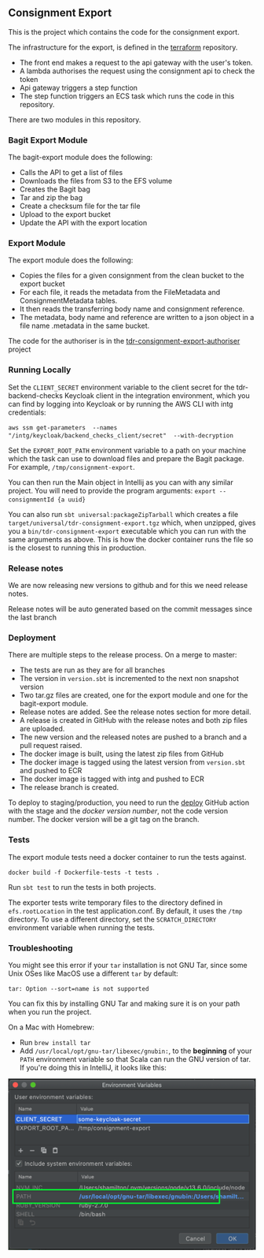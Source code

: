 ## Consignment Export
This is the project which contains the code for the consignment export. 

The infrastructure for the export, is defined in the [terraform]("https://github.com/nationalarchives/tdr-terraform-environments") repository.
* The front end makes a request to the api gateway with the user's token.
* A lambda authorises the request using the consignment api to check the token
* Api gateway triggers a step function
* The step function triggers an ECS task which runs the code in this repository.

There are two modules in this repository.

### Bagit Export Module
The bagit-export module does the following:

* Calls the API to get a list of files
* Downloads the files from S3 to the EFS volume
* Creates the Bagit bag
* Tar and zip the bag
* Create a checksum file for the tar file
* Upload to the export bucket
* Update the API with the export location

### Export Module
The export module does the following:
* Copies the files for a given consignment from the clean bucket to the export bucket
* For each file, it reads the metadata from the FileMetadata and ConsignmentMetadata tables. 
* It then reads the transferring body name and consignment reference.
* The metadata, body name and reference are written to a json object in a file name <uuid>.metadata in the same bucket.

The code for the authoriser is in the [tdr-consignment-export-authoriser](https://github.com/nationalarchives/tdr-consignment-export-authoriser) project


### Running Locally

Set the `CLIENT_SECRET` environment variable to the client secret for the tdr-backend-checks Keycloak client in the integration environment, which you can find by logging into Keycloak or by running the AWS CLI with intg credentials:

```
aws ssm get-parameters  --names "/intg/keycloak/backend_checks_client/secret"  --with-decryption
```

Set the `EXPORT_ROOT_PATH` environment variable to a path on your machine which the task can use to download files and prepare the Bagit package. For example, `/tmp/consignment-export`.

You can then run the Main object in Intellij as you can with any similar project. You will need to provide the program arguments: `export --consignmentId {a uuid}`

You can also run `sbt universal:packageZipTarball` which creates a file `target/universal/tdr-consignment-export.tgz` which, when unzipped, gives you a `bin/tdr-consignment-export` executable which you can run with the same arguments as above. This is how the docker container runs the file so is the closest to running this in production.

### Release notes
We are now releasing new versions to github and for this we need release notes. 

Release notes will be auto generated based on the commit messages since the last branch 

### Deployment
There are multiple steps to the release process. On a merge to master:
* The tests are run as they are for all branches
* The version in `version.sbt` is incremented to the next non snapshot version
* Two tar.gz files are created, one for the export module and one for the bagit-export module.
* Release notes are added. See the release notes section for more detail.
* A release is created in GitHub with the release notes and both zip files are uploaded.
* The new version and the released notes are pushed to a branch and a pull request raised.
* The docker image is built, using the latest zip files from GitHub
* The docker image is tagged using the latest version from `version.sbt` and pushed to ECR
* The docker image is tagged with intg and pushed to ECR
* The release branch is created.


To deploy to staging/production, you need to run the [deploy](https://github.com/nationalarchives/tdr-consignment-export/actions/workflows/deploy.yml) GitHub action with the stage and the <em>docker version number</em>, not the code version number. The docker version will be a git tag on the branch.

### Tests

The export module tests need a docker container to run the tests against.

```shell
docker build -f Dockerfile-tests -t tests .
```

Run `sbt test` to run the tests in both projects.

The exporter tests write temporary files to the directory defined in `efs.rootLocation` in the test application.conf. By default, it uses the `/tmp` directory. To use a different directory, set the `SCRATCH_DIRECTORY` environment variable when running the tests.

### Troubleshooting

You might see this error if your `tar` installation is not GNU Tar, since some Unix OSes like MacOS use a different `tar` by default:

```
tar: Option --sort=name is not supported
```

You can fix this by installing GNU Tar and making sure it is on your path when you run the project.

On a Mac with Homebrew:

* Run `brew install tar`
* Add `/usr/local/opt/gnu-tar/libexec/gnubin:`, to the **beginning** of your `PATH` environment variable so that Scala can run the GNU version of tar. If you're  doing this in IntelliJ, it looks like this:

![](./docs/images/mac-tar-path.png)
